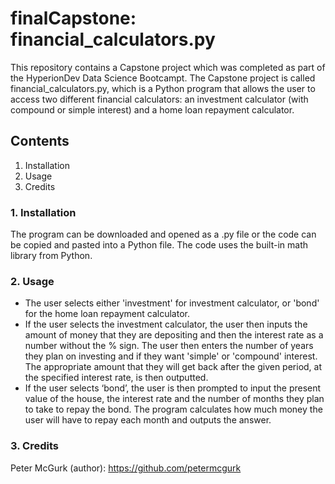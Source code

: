 # finalCapstone: financial_calculators.py

This repository contains a Capstone project which was completed as part of the HyperionDev Data Science Bootcampt.
The Capstone project is called financial_calculators.py, which is a Python program that allows the user to access two different financial calculators: an investment calculator (with compound or simple interest) and a home loan repayment calculator.

## Contents
1. Installation
2. Usage
3. Credits

### 1. Installation
The program can be downloaded and opened as a .py file or the code can be copied and pasted into a Python file. The code uses the built-in math library from Python.

### 2. Usage 
* The user selects either 'investment' for investment calculator, or 'bond' for the home loan repayment calculator.
* If the user selects the investment calculator, the user then inputs the amount of money that they are depositing and then the interest rate as a number without the % sign. 
The user then enters the number of years they plan on investing and if they want 'simple' or 'compound' interest. The appropriate amount that they will get back after the given period, at the specified interest rate, is then outputted.
* If the user selects ‘bond’, the user is then prompted to input the present value of the house, the interest rate and the number of months they plan to take to repay the bond.
The program calculates how much money the user will have to repay each month and outputs the answer.

### 3. Credits
Peter McGurk (author): https://github.com/petermcgurk
